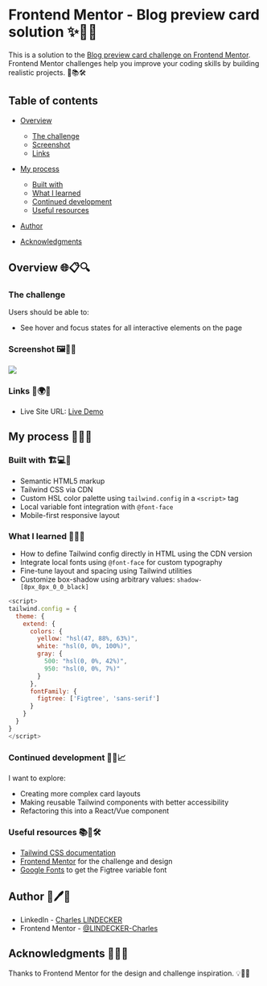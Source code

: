 # Frontend Mentor - Blog preview card solution ✨📝💡

This is a solution to the [Blog preview card challenge on Frontend Mentor](https://www.frontendmentor.io/challenges/blog-preview-card-ckPaj01IcS). Frontend Mentor challenges help you improve your coding skills by building realistic projects. 🚀📚🛠️

## Table of contents

* [Overview](#overview)

  * [The challenge](#the-challenge)
  * [Screenshot](#screenshot)
  * [Links](#links)
* [My process](#my-process)

  * [Built with](#built-with)
  * [What I learned](#what-i-learned)
  * [Continued development](#continued-development)
  * [Useful resources](#useful-resources)
* [Author](#author)
* [Acknowledgments](#acknowledgments)

## Overview 🌐📋🔍

### The challenge

Users should be able to:

* See hover and focus states for all interactive elements on the page

### Screenshot 🖼️📸💾

![](./screenshot.jpg)

### Links 🔗🌍📂

* Live Site URL: [Live Demo](https://charleslindecker.github.io/blog-preview-card)

## My process 🧠🔧🎯

### Built with 🏗️💻🎨

* Semantic HTML5 markup
* Tailwind CSS via CDN
* Custom HSL color palette using `tailwind.config` in a `<script>` tag
* Local variable font integration with `@font-face`
* Mobile-first responsive layout

### What I learned 🧩📖🧠

* How to define Tailwind config directly in HTML using the CDN version
* Integrate local fonts using `@font-face` for custom typography
* Fine-tune layout and spacing using Tailwind utilities
* Customize box-shadow using arbitrary values: `shadow-[8px_8px_0_0_black]`

```js
<script>
tailwind.config = {
  theme: {
    extend: {
      colors: {
        yellow: "hsl(47, 88%, 63%)",
        white: "hsl(0, 0%, 100%)",
        gray: {
          500: "hsl(0, 0%, 42%)",
          950: "hsl(0, 0%, 7%)"
        }
      },
      fontFamily: {
        figtree: ['Figtree', 'sans-serif']
      }
    }
  }
}
</script>
```

### Continued development 🧪🚧📈

I want to explore:

* Creating more complex card layouts
* Making reusable Tailwind components with better accessibility
* Refactoring this into a React/Vue component

### Useful resources 📚🔗🛠️

* [Tailwind CSS documentation](https://tailwindcss.com/docs)
* [Frontend Mentor](https://www.frontendmentor.io) for the challenge and design
* [Google Fonts](https://fonts.google.com/specimen/Figtree) to get the Figtree variable font

## Author 👤🖊️📇

* LinkedIn - [Charles LINDECKER](https://www.linkedin.com/in/charles-lindecker/)
* Frontend Mentor - [@LINDECKER-Charles](https://www.frontendmentor.io/profile/LINDECKER-Charles)

## Acknowledgments 🙌👏💬

Thanks to Frontend Mentor for the design and challenge inspiration. 💡🎨📣
